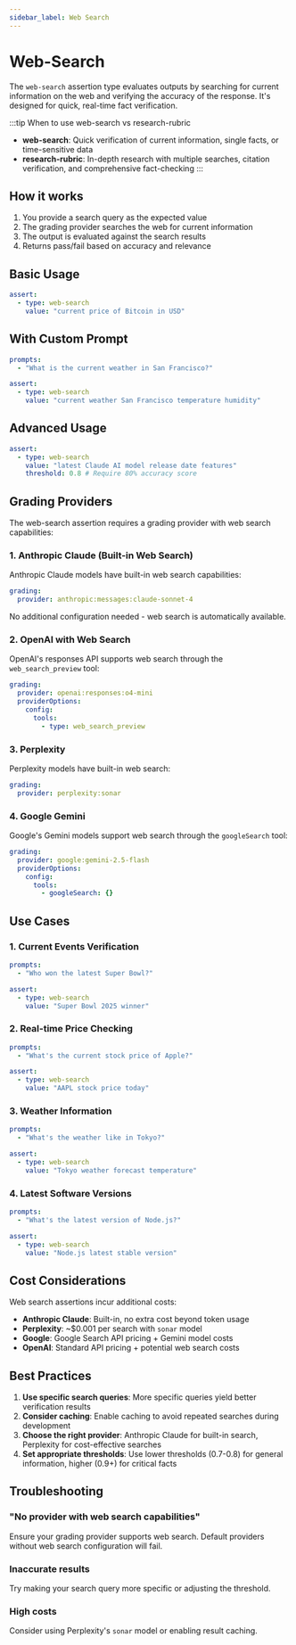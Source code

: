 ```yaml
---
sidebar_label: Web Search
---
```


# Web-Search

The `web-search` assertion type evaluates outputs by searching for current information on the web and verifying the accuracy of the response. It's designed for quick, real-time fact verification.

:::tip When to use web-search vs research-rubric
- **web-search**: Quick verification of current information, single facts, or time-sensitive data
- **research-rubric**: In-depth research with multiple searches, citation verification, and comprehensive fact-checking
:::

## How it works

1. You provide a search query as the expected value
2. The grading provider searches the web for current information
3. The output is evaluated against the search results
4. Returns pass/fail based on accuracy and relevance

## Basic Usage

```yaml
assert:
  - type: web-search
    value: "current price of Bitcoin in USD"
```

## With Custom Prompt

```yaml
prompts:
  - "What is the current weather in San Francisco?"

assert:
  - type: web-search
    value: "current weather San Francisco temperature humidity"
```

## Advanced Usage

```yaml
assert:
  - type: web-search
    value: "latest Claude AI model release date features"
    threshold: 0.8 # Require 80% accuracy score
```

## Grading Providers

The web-search assertion requires a grading provider with web search capabilities:

### 1. Anthropic Claude (Built-in Web Search)

Anthropic Claude models have built-in web search capabilities:

```yaml
grading:
  provider: anthropic:messages:claude-sonnet-4
```

No additional configuration needed - web search is automatically available.

### 2. OpenAI with Web Search

OpenAI's responses API supports web search through the `web_search_preview` tool:

```yaml
grading:
  provider: openai:responses:o4-mini
  providerOptions:
    config:
      tools:
        - type: web_search_preview
```

### 3. Perplexity

Perplexity models have built-in web search:

```yaml
grading:
  provider: perplexity:sonar
```

### 4. Google Gemini

Google's Gemini models support web search through the `googleSearch` tool:

```yaml
grading:
  provider: google:gemini-2.5-flash
  providerOptions:
    config:
      tools:
        - googleSearch: {}
```

## Use Cases

### 1. Current Events Verification

```yaml
prompts:
  - "Who won the latest Super Bowl?"

assert:
  - type: web-search
    value: "Super Bowl 2025 winner"
```

### 2. Real-time Price Checking

```yaml
prompts:
  - "What's the current stock price of Apple?"

assert:
  - type: web-search
    value: "AAPL stock price today"
```

### 3. Weather Information

```yaml
prompts:
  - "What's the weather like in Tokyo?"

assert:
  - type: web-search
    value: "Tokyo weather forecast temperature"
```

### 4. Latest Software Versions

```yaml
prompts:
  - "What's the latest version of Node.js?"

assert:
  - type: web-search
    value: "Node.js latest stable version"
```

## Cost Considerations

Web search assertions incur additional costs:

- **Anthropic Claude**: Built-in, no extra cost beyond token usage
- **Perplexity**: ~$0.001 per search with `sonar` model
- **Google**: Google Search API pricing + Gemini model costs
- **OpenAI**: Standard API pricing + potential web search costs

## Best Practices

1. **Use specific search queries**: More specific queries yield better verification results
2. **Consider caching**: Enable caching to avoid repeated searches during development
3. **Choose the right provider**: Anthropic Claude for built-in search, Perplexity for cost-effective searches
4. **Set appropriate thresholds**: Use lower thresholds (0.7-0.8) for general information, higher (0.9+) for critical facts

## Troubleshooting

### "No provider with web search capabilities"

Ensure your grading provider supports web search. Default providers without web search configuration will fail.

### Inaccurate results

Try making your search query more specific or adjusting the threshold.

### High costs

Consider using Perplexity's `sonar` model or enabling result caching.